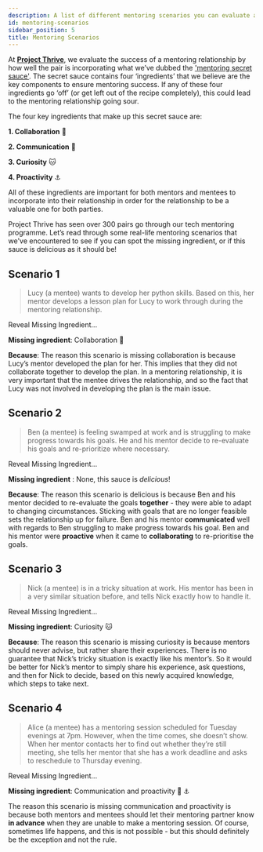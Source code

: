```yaml
---
description: A list of different mentoring scenarios you can evaluate according to four key ingredients for success in a mentoring relationship.
id: mentoring-scenarios
sidebar_position: 5
title: Mentoring Scenarios
---
```


<head>
    <meta property="og:title" content="Mentoring Scenarios" />
    <meta property="og:type" content="article" />
    <meta property="og:url" content="https://www.developermentoring.guide/docs/meeting-with-your-mentoring-partner/mentoring-scenarios" />
</head>

At [**Project Thrive**](https://www.offerzen.com/thrive), we evaluate the success of a mentoring relationship by how well the pair is incorporating what we’ve dubbed the ['mentoring secret sauce'](https://www.developermentoring.guide/docs/meeting-with-your-mentoring-partner/working-with-mentoring-partner). The secret sauce contains four ‘ingredients’ that we believe are the key components to ensure mentoring success. If any of these four ingredients go ‘off’ (or get left out of the recipe completely), this could lead to the mentoring relationship going sour.

The four key ingredients that make up this secret sauce are:

**1. Collaboration** 🤝

**2. Communication** 💬

**3. Curiosity** 🐱

**4. Proactivity** ⚓️

All of these ingredients are important for both mentors and mentees to incorporate into their relationship in order for the relationship to be a valuable one for both parties.

Project Thrive has seen over 300 pairs go through our tech mentoring programme. Let’s read through some real-life mentoring scenarios that we've encountered to see if you can spot the missing ingredient, or if this sauce is delicious as it should be!

## **Scenario 1**

> Lucy (a mentee) wants to develop her python skills. Based on this, her mentor develops a lesson plan for Lucy to work through during the mentoring relationship.

Reveal Missing Ingredient...

**Missing ingredient**: Collaboration 🤝

**Because**: The reason this scenario is missing collaboration is because Lucy’s mentor developed the plan for her. This implies that they did not collaborate together to develop the plan. In a mentoring relationship, it is very important that the mentee drives the relationship, and so the fact that Lucy was not involved in developing the plan is the main issue.

## **Scenario 2**

> Ben (a mentee) is feeling swamped at work and is struggling to make progress towards his goals. He and his mentor decide to re-evaluate his goals and re-prioritize where necessary.

Reveal Missing Ingredient...

**Missing ingredient** : None, this sauce is _delicious_!

**Because**: The reason this scenario is delicious is because Ben and his mentor decided to re-evaluate the goals **together** - they were able to adapt to changing circumstances. Sticking with goals that are no longer feasible sets the relationship up for failure. Ben and his mentor **communicated** well with regards to Ben struggling to make progress towards his goal. Ben and his mentor were **proactive** when it came to **collaborating** to re-prioritise the goals.

## **Scenario 3**

> Nick (a mentee) is in a tricky situation at work. His mentor has been in a very similar situation before, and tells Nick exactly how to handle it.

Reveal Missing Ingredient...

**Missing ingredient**: Curiosity 🐱

**Because**: The reason this scenario is missing curiosity is because mentors should never advise, but rather share their experiences. There is no guarantee that Nick’s tricky situation is exactly like his mentor’s. So it would be better for Nick’s mentor to simply share his experience, ask questions, and then for Nick to decide, based on this newly acquired knowledge, which steps to take next.

## **Scenario 4**

> Alice (a mentee) has a mentoring session scheduled for Tuesday evenings at 7pm. However, when the time comes, she doesn’t show. When her mentor contacts her to find out whether they’re still meeting, she tells her mentor that she has a work deadline and asks to reschedule to Thursday evening.

Reveal Missing Ingredient...

**Missing ingredient**: Communication and proactivity 💬 ⚓️

The reason this scenario is missing communication and proactivity is because both mentors and mentees should let their mentoring partner know **in advance** when they are unable to make a mentoring session. Of course, sometimes life happens, and this is not possible - but this should definitely be the exception and not the rule.
